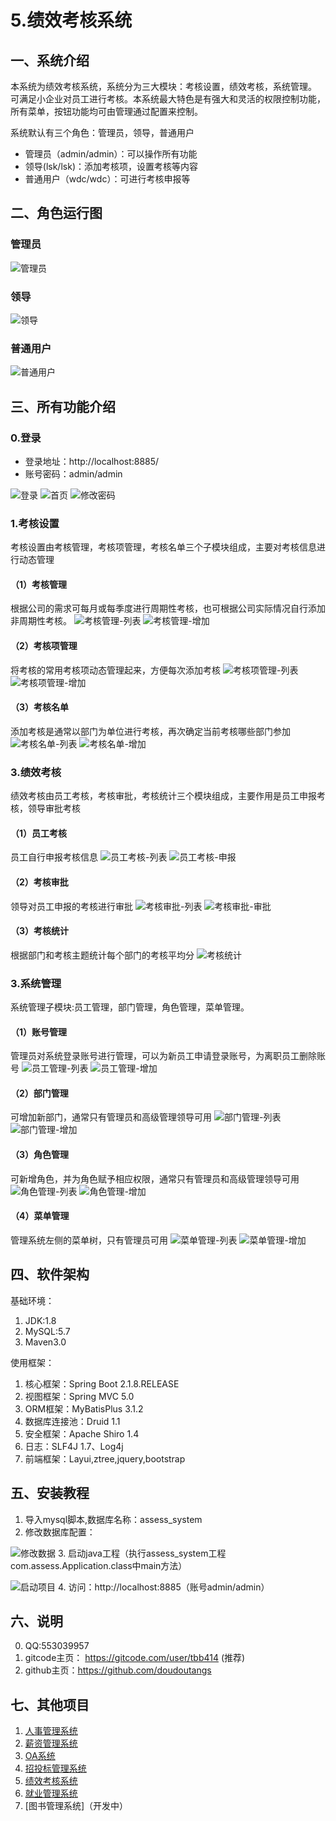 # 5.绩效考核系统


## 一、系统介绍
本系统为绩效考核系统，系统分为三大模块：考核设置，绩效考核，系统管理。
可满足小企业对员工进行考核。本系统最大特色是有强大和灵活的权限控制功能，所有菜单，按钮功能均可由管理通过配置来控制。

系统默认有三个角色：管理员，领导，普通用户
- 管理员（admin/admin）：可以操作所有功能
- 领导(lsk/lsk)：添加考核项，设置考核等内容
- 普通用户（wdc/wdc）：可进行考核申报等
## 二、角色运行图
### 管理员
![管理员](https://raw.githubusercontent.com/doudoutangs/assess_system/main/%E7%BB%A9%E6%95%88%E7%B3%BB%E7%BB%9F/r-1-%E7%AE%A1%E7%90%86%E5%91%98.png)
### 领导
![领导](https://raw.githubusercontent.com/doudoutangs/assess_system/main/%E7%BB%A9%E6%95%88%E7%B3%BB%E7%BB%9F/r-2-%E9%A2%86%E5%AF%BC.png)
### 普通用户
![普通用户](https://raw.githubusercontent.com/doudoutangs/assess_system/main/%E7%BB%A9%E6%95%88%E7%B3%BB%E7%BB%9F/r-3%E6%99%AE%E9%80%9A%E5%91%98%E5%B7%A5.png)

## 三、所有功能介绍
### 0.登录
- 登录地址：http://localhost:8885/
- 账号密码：admin/admin

![登录](https://raw.githubusercontent.com/doudoutangs/assess_system/main/%E7%BB%A9%E6%95%88%E7%B3%BB%E7%BB%9F/0-1-%E7%99%BB%E5%BD%95.png)
![首页](https://raw.githubusercontent.com/doudoutangs/assess_system/main/%E7%BB%A9%E6%95%88%E7%B3%BB%E7%BB%9F/0-2-%E9%A6%96%E9%A1%B5.png)
![修改密码](https://raw.githubusercontent.com/doudoutangs/assess_system/main/%E7%BB%A9%E6%95%88%E7%B3%BB%E7%BB%9F/0-3-%E4%BF%AE%E6%94%B9%E5%AF%86%E7%A0%81.png)

### 1.考核设置
考核设置由考核管理，考核项管理，考核名单三个子模块组成，主要对考核信息进行动态管理
#### （1）考核管理
根据公司的需求可每月或每季度进行周期性考核，也可根据公司实际情况自行添加非周期性考核。
![考核管理-列表](https://raw.githubusercontent.com/doudoutangs/assess_system/main/%E7%BB%A9%E6%95%88%E7%B3%BB%E7%BB%9F/1-%E8%80%83%E6%A0%B8%E9%85%8D%E7%BD%AE-%E8%80%83%E6%A0%B8%E7%AE%A1%E7%90%86-%E5%88%97%E8%A1%A8.png)
![考核管理-增加](https://raw.githubusercontent.com/doudoutangs/assess_system/main/%E7%BB%A9%E6%95%88%E7%B3%BB%E7%BB%9F/1-%E8%80%83%E6%A0%B8%E9%85%8D%E7%BD%AE-%E8%80%83%E6%A0%B8%E7%AE%A1%E7%90%86-%E5%A2%9E%E5%8A%A0.png)

#### （2）考核项管理
将考核的常用考核项动态管理起来，方便每次添加考核
![考核项管理-列表](https://raw.githubusercontent.com/doudoutangs/assess_system/main/%E7%BB%A9%E6%95%88%E7%B3%BB%E7%BB%9F/2-%E8%80%83%E6%A0%B8%E9%85%8D%E7%BD%AE-%E8%80%83%E6%A0%B8%E9%A1%B9%E7%AE%A1%E7%90%86-%E5%88%97%E8%A1%A8.png)
![考核项管理-增加](https://raw.githubusercontent.com/doudoutangs/assess_system/main/%E7%BB%A9%E6%95%88%E7%B3%BB%E7%BB%9F/2-%E8%80%83%E6%A0%B8%E9%85%8D%E7%BD%AE-%E8%80%83%E6%A0%B8%E9%A1%B9%E7%AE%A1%E7%90%86-%E5%A2%9E%E5%8A%A0.png)

#### （3）考核名单
添加考核是通常以部门为单位进行考核，再次确定当前考核哪些部门参加
![考核名单-列表](https://raw.githubusercontent.com/doudoutangs/assess_system/main/%E7%BB%A9%E6%95%88%E7%B3%BB%E7%BB%9F/3-%E8%80%83%E6%A0%B8%E9%85%8D%E7%BD%AE-%E8%80%83%E6%A0%B8%E5%90%8D%E5%8D%95-%E5%88%97%E8%A1%A8.png)
![考核名单-增加](https://raw.githubusercontent.com/doudoutangs/assess_system/main/%E7%BB%A9%E6%95%88%E7%B3%BB%E7%BB%9F/3-%E8%80%83%E6%A0%B8%E9%85%8D%E7%BD%AE-%E8%80%83%E6%A0%B8%E5%90%8D%E5%8D%95-%E5%A2%9E%E5%8A%A0.png)

### 3.绩效考核
绩效考核由员工考核，考核审批，考核统计三个模块组成，主要作用是员工申报考核，领导审批考核
#### （1）员工考核
员工自行申报考核信息
![员工考核-列表](https://raw.githubusercontent.com/doudoutangs/assess_system/main/%E7%BB%A9%E6%95%88%E7%B3%BB%E7%BB%9F/4-%E7%BB%A9%E6%95%88%E8%80%83%E6%A0%B8-%E5%91%98%E5%B7%A5%E8%80%83%E6%A0%B8-%E5%88%97%E8%A1%A8.png)
![员工考核-申报](https://raw.githubusercontent.com/doudoutangs/assess_system/main/%E7%BB%A9%E6%95%88%E7%B3%BB%E7%BB%9F/4-%E7%BB%A9%E6%95%88%E8%80%83%E6%A0%B8-%E5%91%98%E5%B7%A5%E8%80%83%E6%A0%B8-%E7%94%B3%E6%8A%A5.png)

#### （2）考核审批
领导对员工申报的考核进行审批
![考核审批-列表](https://raw.githubusercontent.com/doudoutangs/assess_system/main/%E7%BB%A9%E6%95%88%E7%B3%BB%E7%BB%9F/5-%E7%BB%A9%E6%95%88%E8%80%83%E6%A0%B8-%E8%80%83%E6%A0%B8%E5%AE%A1%E6%89%B9-%E5%88%97%E8%A1%A8.png)
![考核审批-审批](https://raw.githubusercontent.com/doudoutangs/assess_system/main/%E7%BB%A9%E6%95%88%E7%B3%BB%E7%BB%9F/5-%E7%BB%A9%E6%95%88%E8%80%83%E6%A0%B8-%E8%80%83%E6%A0%B8%E5%AE%A1%E6%89%B9-%E5%AE%A1%E6%89%B9.png)
#### （3）考核统计
根据部门和考核主题统计每个部门的考核平均分
![考核统计](https://raw.githubusercontent.com/doudoutangs/assess_system/main/%E7%BB%A9%E6%95%88%E7%B3%BB%E7%BB%9F/6-%E7%BB%A9%E6%95%88%E8%80%83%E6%A0%B8-%E8%80%83%E6%A0%B8%E7%BB%9F%E8%AE%A1.png)


### 3.系统管理
系统管理子模块:员工管理，部门管理，角色管理，菜单管理。
#### （1）账号管理
管理员对系统登录账号进行管理，可以为新员工申请登录账号，为离职员工删除账号
![员工管理-列表](https://raw.githubusercontent.com/doudoutangs/assess_system/main/%E7%BB%A9%E6%95%88%E7%B3%BB%E7%BB%9F/7-%E7%B3%BB%E7%BB%9F%E7%AE%A1%E7%90%86-%E5%91%98%E5%B7%A5%E7%AE%A1%E7%90%86-%E5%88%97%E8%A1%A8.png)
![员工管理-增加](https://raw.githubusercontent.com/doudoutangs/assess_system/main/%E7%BB%A9%E6%95%88%E7%B3%BB%E7%BB%9F/7-%E7%B3%BB%E7%BB%9F%E7%AE%A1%E7%90%86-%E5%91%98%E5%B7%A5%E7%AE%A1%E7%90%86-%E5%A2%9E%E5%8A%A0.png)

#### （2）部门管理
可增加新部门，通常只有管理员和高级管理领导可用
![部门管理-列表](https://raw.githubusercontent.com/doudoutangs/assess_system/main/%E7%BB%A9%E6%95%88%E7%B3%BB%E7%BB%9F/7-%E7%B3%BB%E7%BB%9F%E7%AE%A1%E7%90%86-%E9%83%A8%E9%97%A8%E7%AE%A1%E7%90%86-%E5%88%97%E8%A1%A8.png)
![部门管理-增加](https://raw.githubusercontent.com/doudoutangs/assess_system/main/%E7%BB%A9%E6%95%88%E7%B3%BB%E7%BB%9F/7-%E7%B3%BB%E7%BB%9F%E7%AE%A1%E7%90%86-%E9%83%A8%E9%97%A8%E7%AE%A1%E7%90%86-%E5%A2%9E%E5%8A%A0.png)

#### （3）角色管理
可新增角色，并为角色赋予相应权限，通常只有管理员和高级管理领导可用
![角色管理-列表](https://raw.githubusercontent.com/doudoutangs/assess_system/main/%E7%BB%A9%E6%95%88%E7%B3%BB%E7%BB%9F/7-%E7%B3%BB%E7%BB%9F%E7%AE%A1%E7%90%86-%E8%A7%92%E8%89%B2%E7%AE%A1%E7%90%86-%E5%88%97%E8%A1%A8.png)
![角色管理-增加](https://raw.githubusercontent.com/doudoutangs/assess_system/main/%E7%BB%A9%E6%95%88%E7%B3%BB%E7%BB%9F/7-%E7%B3%BB%E7%BB%9F%E7%AE%A1%E7%90%86-%E8%A7%92%E8%89%B2%E7%AE%A1%E7%90%86-%E5%A2%9E%E5%8A%A0.png)

#### （4）菜单管理
管理系统左侧的菜单树，只有管理员可用
![菜单管理-列表](https://raw.githubusercontent.com/doudoutangs/assess_system/main/%E7%BB%A9%E6%95%88%E7%B3%BB%E7%BB%9F/7-%E7%B3%BB%E7%BB%9F%E7%AE%A1%E7%90%86-%E8%8F%9C%E5%8D%95%E7%AE%A1%E7%90%86-%E5%88%97%E8%A1%A8.png)
![菜单管理-增加](https://raw.githubusercontent.com/doudoutangs/assess_system/main/%E7%BB%A9%E6%95%88%E7%B3%BB%E7%BB%9F/7-%E7%B3%BB%E7%BB%9F%E7%AE%A1%E7%90%86-%E8%8F%9C%E5%8D%95%E7%AE%A1%E7%90%86-%E5%A2%9E%E5%8A%A0.png)

## 四、软件架构

基础环境：
1. JDK:1.8
2. MySQL:5.7
3. Maven3.0

使用框架：

1. 核心框架：Spring Boot 2.1.8.RELEASE
2. 视图框架：Spring MVC 5.0
3. ORM框架：MyBatisPlus 3.1.2
4. 数据库连接池：Druid 1.1
5. 安全框架：Apache Shiro 1.4
6. 日志：SLF4J 1.7、Log4j
7. 前端框架：Layui,ztree,jquery,bootstrap



## 五、安装教程
1. 导入mysql脚本,数据库名称：assess_system
2. 修改数据库配置：

![修改数据](https://raw.githubusercontent.com/doudoutangs/assess_system/main/%E7%BB%A9%E6%95%88%E7%B3%BB%E7%BB%9F/0-99-%E9%85%8D%E7%BD%AE.png)
3. 启动java工程（执行assess_system工程com.assess.Application.class中main方法）

![启动项目](https://raw.githubusercontent.com/doudoutangs/assess_system/main/%E7%BB%A9%E6%95%88%E7%B3%BB%E7%BB%9F/0-99-%E5%90%AF%E5%8A%A8.png)
4. 访问：http://localhost:8885（账号admin/admin）


## 六、说明
0. QQ:553039957
1. gitcode主页： https://gitcode.com/user/tbb414 (推荐)
2. github主页：https://github.com/doudoutangs
## 七、其他项目
1. [人事管理系统](https://gitcode.com/tbb414/person_system)
2. [薪资管理系统](https://gitcode.com/tbb414/salary_system)
3. [OA系统](https://gitcode.com/tbb414/oa_system)
4. [招投标管理系统](https://gitcode.com/tbb414/bid_system)
5. [绩效考核系统](https://gitcode.com/tbb414/assess_system)
6. [就业管理系统](https://gitcode.com/tbb414/eta_system)
7. [图书管理系统]（开发中）
